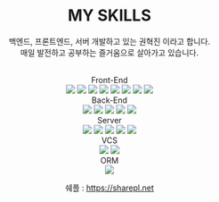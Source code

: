 <div align="center">
  <h1>MY SKILLS</h1>
  <span> 백엔드, 프론트엔드, 서버 개발하고 있는 권혁진 이라고 합니다. <br>
  매일 발전하고 공부하는 즐거움으로 살아가고 있습니다.</span><br><br>
  <p>
  Front-End<br>
  <img src="https://img.shields.io/badge/HTML5-E34F26?style=for-the-badge&logo=HTML5&logoColor=white"/>
  <img src="https://img.shields.io/badge/CSS3-1572B6?style=for-the-badge&logo=CSS3&logoColor=white"/>
  <img src="https://img.shields.io/badge/JavaScript-F7DF1E?style=for-the-badge&logo=JavaScript&logoColor=white"/>
  <img src="https://img.shields.io/badge/Typescript-3178C6?style=for-the-badge&logo=Typescript&logoColor=white"/>
  <img src="https://img.shields.io/badge/jquery-F7DF1E?style=for-the-badge&logo=jquery&logoColor=white"/>
  <img src="https://img.shields.io/badge/react-61DAFB?style=for-the-badge&logo=react&logoColor=black">
  <img src="https://img.shields.io/badge/next.js-000000?style=for-the-badge&logo=next.js&logoColor=white">

  <img src="https://img.shields.io/badge/eslint-4B32C3?style=for-the-badge&logo=eslint&logoColor=white"/>
  <br>
  Back-End<br>
  <img src="https://img.shields.io/badge/Node.js-339933?style=for-the-badge&logo=Node.js&logoColor=white"/>
  <img src="https://img.shields.io/badge/express-339933?style=for-the-badge&logo=express&logoColor=white"/>
  <img src="https://img.shields.io/badge/npm-CB3837?style=for-the-badge&logo=npm&logoColor=white"/>

  <img src="https://img.shields.io/badge/PHP-777BB4?style=for-the-badge&logo=PHP&logoColor=white"/>
  <img src="https://img.shields.io/badge/MySQL-4479A1?style=for-the-badge&logo=MySQL&logoColor=white"/>
  
  <br>
  Server<br>
  <img src="https://img.shields.io/badge/Amazon AWS-232F3E?style=for-the-badge&logo=Amazon%20AWS&logoColor=white"/>
  <img src="https://img.shields.io/badge/ubuntu-E95420?style=for-the-badge&logo=ubuntu&logoColor=white">
  <img src="https://img.shields.io/badge/nginx-009639?style=for-the-badge&logo=nginx&logoColor=white">
  <img src="https://img.shields.io/badge/apache-D22128?style=for-the-badge&logo=apache&logoColor=white">
  <img src="https://img.shields.io/badge/PM2-2B037A?style=for-the-badge&logo=PM2&logoColor=white"/>
  <br>
  VCS<br>
  <img src="https://img.shields.io/badge/git-F05032?style=for-the-badge&logo=git&logoColor=white">
  <img src="https://img.shields.io/badge/svn-FFB13B?style=for-the-badge&logo=svn&logoColor=white">
  <br>
  ORM<br>
  <img src="https://img.shields.io/badge/sequelize-FFB13B?style=for-the-badge&logo=sequelize&logoColor=white"><br>

  쉐플 : https://sharepl.net
  
  </p>
</div>
